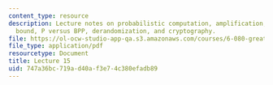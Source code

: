 ```yaml
---
content_type: resource
description: Lecture notes on probabilistic computation, amplification, the Chernoff
  bound, P versus BPP, derandomization, and cryptography.
file: https://ol-ocw-studio-app-qa.s3.amazonaws.com/courses/6-080-great-ideas-in-theoretical-computer-science-spring-2008/747a36bc719ad40af3e74c380efadb89_lec15.pdf
file_type: application/pdf
resourcetype: Document
title: Lecture 15
uid: 747a36bc-719a-d40a-f3e7-4c380efadb89
---
```

